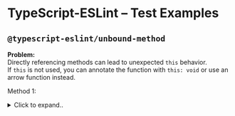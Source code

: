 # TypeScript-ESLint – Test Examples

## `@typescript-eslint/unbound-method`
**Problem:**  
Directly referencing methods can lead to unexpected `this` behavior.  
If `this` is not used, you can annotate the function with `this: void` or use an arrow function instead.

Method 1:

<details><summary>Click to expand..</summary>

```typescript
// ❌ Error: Directly referencing the method may cause `this` issues
 it('should have correctly typed app.getPath', () => {
     // Check if app.getPath is a function
     expectTypeOf(app.getPath).toBeFunction()
     
     // Check the return type of app.getPath
     expectTypeOf(app.getPath('home')).toBeString()
     
     // Check parameter type - using arrow function to avoid unbound method warning
     const getPathFn = (path: string) => app.getPath(path)
     expectTypeOf(getPathFn).parameter(0).toExtend<string>()
})
```

### ✅ Correct Solution:
```typescript
it('should have correctly typed app.getPath', () => {
// Avoid direct method reference to prevent ESLint warning
const getPathFn = (path: Parameters<typeof app.getPath>[0]): string => app.getPath(path)
      
// Prüfen, ob getPath eine Funktion ist
expectTypeOf(getPathFn).toBeFunction()

// Rückgabewert überprüfen
expectTypeOf(getPathFn('home')).toBeString()

// Parameter-Typ überprüfen
expectTypeOf(getPathFn).parameter(0).toBeString()
});
```

🔹 **Why?**  
- Arrow functions retain the `this` context.  
- Prevents unintended scoping issues.  
- Complies with the ESLint rule `@typescript-eslint/unbound-method`.

</details>
